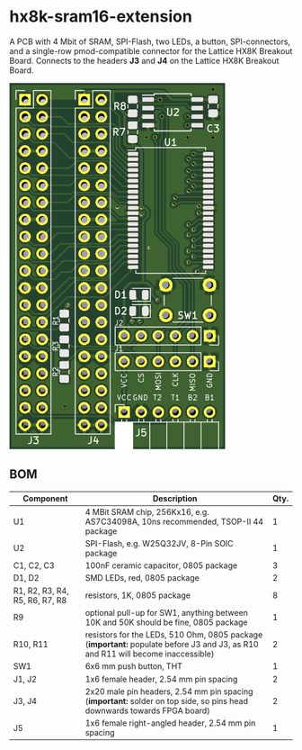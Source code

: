 # hx8k-sram16-extension
A PCB with 4 Mbit of SRAM,  SPI-Flash, two LEDs, a button, SPI-connectors, and a single-row pmod-compatible connector for the Lattice HX8K Breakout Board. Connects to the headers **J3** and **J4** on the Lattice HX8K Breakout Board.


![top side of the board](img/extension-pcb.png?raw=true "top side")


## BOM

| Component | Description | Qty. |
|-----------|-------------|------|
| U1 | 4 MBit SRAM chip, 256Kx16, e.g. AS7C34098A, 10ns recommended, TSOP-II 44 package | 1 |
| U2 | SPI-Flash, e.g. W25Q32JV, 8-Pin SOIC package| 1 |
| C1, C2, C3 | 100nF ceramic capacitor, 0805 package | 3 |
| D1, D2 | SMD LEDs, red, 0805 package | 2 |
| R1, R2, R3, R4, R5, R6, R7, R8 | resistors, 1K, 0805 package | 8 |
| R9 | optional pull-up for SW1, anything between 10K and 50K should be fine, 0805 package | 1 |
| R10, R11 | resistors for the LEDs, 510 Ohm, 0805 package (**important:** populate before J3 and J3, as R10 and R11 will become inaccessible) | 2 |
| SW1 | 6x6 mm push button, THT | 1 |
| J1, J2 | 1x6 female header, 2.54 mm pin spacing | 2 |
| J3, J4 | 2x20 male pin headers, 2.54 mm pin spacing (**important:** solder on top side, so pins head downwards towards FPGA board)| 2 |
| J5 | 1x6 female right-angled header, 2.54 mm pin spacing | 1 |
